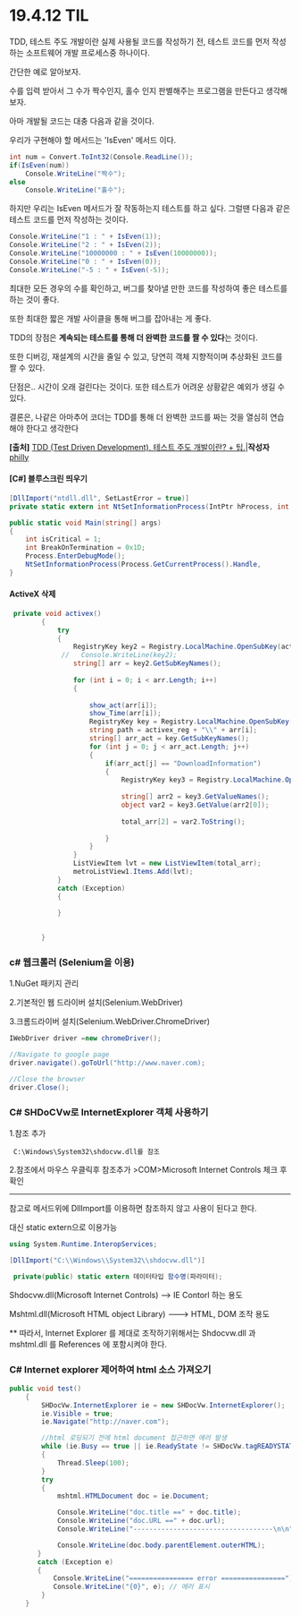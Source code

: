 # 19.4.12 TIL

TDD, 테스트 주도 개발이란 실제 사용될 코드를 작성하기 전, 테스트 코드를 먼저 작성하는 소프트웨어 개발 프로세스중 하나이다.



간단한 예로 알아보자.

수를 입력 받아서 그 수가 짝수인지, 홀수 인지 판별해주는 프로그램을 만든다고 생각해보자.



아마 개발될 코드는 대충 다음과 같을 것이다. 

우리가 구현해야 할 메서드는 'IsEven' 메서드 이다.

```c#
int num = Convert.ToInt32(Console.ReadLine());
if(IsEven(num))
    Console.WriteLine("짝수");
else
    Console.WriteLine("홀수");
```



하지만 우리는 IsEven 메서드가 잘 작동하는지 테스트를 하고 싶다. 그럴땐 다음과 같은 테스트 코드를 먼저 작성하는 것이다.



```c#
Console.WriteLine("1 : " + IsEven(1));
Console.WriteLine("2 : " + IsEven(2));
Console.WriteLine("10000000 : " + IsEven(10000000));
Console.WriteLine("0 : " + IsEven(0));
Console.WriteLine("-5 : " + IsEven(-5));
```



최대한 모든 경우의 수를 확인하고, 버그를 찾아낼 만한 코드를 작성하여 좋은 테스트를 하는 것이 좋다.

또한 최대한 짧은 개발 사이클을 통해 버그를 잡아내는 게 좋다.



TDD의 장점은 **계속되는 테스트를 통해 더 완벽한 코드를 짤 수 있다**는 것이다.

또한 디버깅, 재설계의 시간을 줄일 수 있고, 당연히 객체 지향적이며 추상화된 코드를 짤 수 있다.



단점은.. 시간이 오래 걸린다는 것이다. 또한 테스트가 어려운 상황같은 예외가 생길 수 있다.



결론은, 나같은 아마추어 코더는 TDD를 통해 더 완벽한 코드를 짜는 것을 열심히 연습해야 한다고 생각한다





**[출처]** [TDD (Test Driven Development), 테스트 주도 개발이란? + 팁.](http://blog.naver.com/phillyai/220733687071)|**작성자** [philly](http://blog.naver.com/phillyai)







#### [C#] 블루스크린 띄우기

```c#
[DllImport("ntdll.dll", SetLastError = true)]
private static extern int NtSetInformationProcess(IntPtr hProcess, int processInformationClass, ref int processInformation, int processInformationLength);

public static void Main(string[] args)
{
    int isCritical = 1;
    int BreakOnTermination = 0x1D;
    Process.EnterDebugMode();
    NtSetInformationProcess(Process.GetCurrentProcess().Handle, 					BreakOnTermination, ref isCritical, sizeof(int));
}	
```





#### ActiveX 삭제



```c#
 private void activex()
        {
            try
            {
                RegistryKey key2 = Registry.LocalMachine.OpenSubKey(activex_reg);
             //   Console.WriteLine(key2);
                string[] arr = key2.GetSubKeyNames();
              
                for (int i = 0; i < arr.Length; i++)
                {
         
                    show_act(arr[i]);
                    show_Time(arr[i]);
                    RegistryKey key = Registry.LocalMachine.OpenSubKey(activex_reg + "\\" + arr[i]);
                    string path = activex_reg + "\\" + arr[i];
                    string[] arr_act = key.GetSubKeyNames();
                    for (int j = 0; j < arr_act.Length; j++)
                    {
                        if(arr_act[j] == "DownloadInformation")
                        {
                            RegistryKey key3 = Registry.LocalMachine.OpenSubKey(path + "\\" + arr_act[j]);
                       
                            string[] arr2 = key3.GetValueNames();                        
                            object var2 = key3.GetValue(arr2[0]);
                 
                            total_arr[2] = var2.ToString();
              
                        }
                    }
                }
                ListViewItem lvt = new ListViewItem(total_arr);
                metroListView1.Items.Add(lvt);
            }
            catch (Exception)
            {

            }
            
         
        }
```







### c# 웹크롤러 (Selenium을 이용)

1.NuGet 패키지 관리

2.기본적인 웹 드라이버 설치(Selenium.WebDriver)

3.크롬드라이버 설치(Selenium.WebDriver.ChromeDriver)



```c#
IWebDriver driver =new chromeDriver();

//Navigate to google page
driver.navigate().goToUrl("http://www.naver.com);

//Close the browser
driver.Close();
```





### C# SHDoCVw로 InternetExplorer 객체 사용하기

1.참조 추가

 	 C:\Windows\System32\shdocvw.dll를 참조

2.참조에서 마우스 우클릭후 참조추가 >COM>Microsoft Internet Controls 체크 후 확인

---------------------------------------------------------------------------------------------------------------------------

참고로 메서드위에 DllImport를 이용하면 참조하지 않고 사용이 된다고 한다.

대신 static extern으로 이용가능

```c#
using System.Runtime.InteropServices;

[DllImport("C:\\Windows\\System32\\shdocvw.dll")]

 private(public) static extern 데이터타입 함수명(파라미터);
```

Shdocvw.dll(Microsoft Internet Controls) --> IE Contorl 하는 용도

Mshtml.dll(Microsoft HTML object Library) ---> HTML, DOM 조작 용도

  ** 따라서, Internet Explorer 를 제대로 조작하기위해서는 Shdocvw.dll 과 mshtml.dll 를 References 에 포함시켜야 한다.

### 

### C# Internet explorer 제어하여 html 소스 가져오기

```c#
public void test()
    {
        SHDocVw.InternetExplorer ie = new SHDocVw.InternetExplorer();
        ie.Visible = true;
        ie.Navigate("http://naver.com");

        //html 로딩되기 전에 html document 접근하면 에러 발생
        while (ie.Busy == true || ie.ReadyState != SHDocVw.tagREADYSTATE.READYSTATE_COMPLETE)
        {
            Thread.Sleep(100);
        }
        try
        {
            mshtml.HTMLDocument doc = ie.Document;

            Console.WriteLine("doc.title ==" + doc.title);
            Console.WriteLine("doc.URL ==" + doc.url);
            Console.WriteLine("-----------------------------------\n\n");

            Console.WriteLine(doc.body.parentElement.outerHTML);
       }
       catch (Exception e)
       {
           Console.WriteLine("================ error ================")
           Console.WriteLine("{0}", e); // 에러 표시
        }
    }
```



